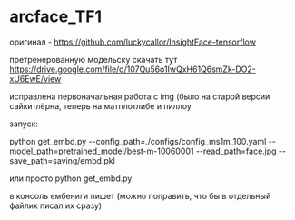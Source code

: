 # arcface_TF1
оригинал - https://github.com/luckycallor/InsightFace-tensorflow 

претренерованную модельску скачать тут https://drive.google.com/file/d/107Qu56o1IwQxH61Q6smZk-DO2-xU6EwE/view

исправлена первоначальная работа с img (было на старой версии сайкитлёрна, теперь на матплотлибе и пиллоу

запуск:

python get_embd.py --config_path=./configs/config_ms1m_100.yaml --model_path=pretrained_model/best-m-10060001 --read_path=face.jpg --save_path=saving/embd.pkl

или просто python get_embd.py

в консоль ембениги пишет (можно поправить, что бы в отдельный файлик писал их сразу)
